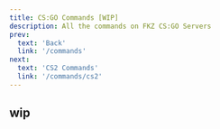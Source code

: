 ```yaml
---
title: CS:GO Commands [WIP]
description: All the commands on FKZ CS:GO Servers
prev: 
  text: 'Back'
  link: '/commands'
next: 
  text: 'CS2 Commands'
  link: '/commands/cs2'
---
```


## wip
